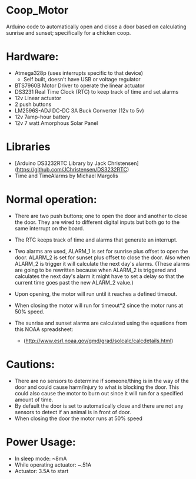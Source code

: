 # Coop_Motor
Arduino code to automatically open and close a door based on calculating sunrise and sunset; specifically for a chicken coop.

# Hardware: 
  * Atmega328p (uses interrupts specific to that device)
      * Self built, doesn't have USB or voltage regulator
  * BTS7960B Motor Driver to operate the linear actuator
  * DS3231 Real Time Clock (RTC) to keep track of time and set alarms
  * 12v Linear actuator
  * 2 push buttons
  * LM2596S-ADJ DC-DC 3A Buck Converter (12v to 5v)
  * 12v 7amp-hour battery
  * 12v 7 watt Amorphous Solar Panel

# Libraries  
  * [Arduino DS3232RTC Library by Jack Christensen] (https://github.com/JChristensen/DS3232RTC)
  * Time and TimeAlarms by Michael Margolis
  
# Normal operation:
  
* There are two push buttons; one to open the door and another to close the door.  They are wired to different digital inputs but both go to the same interrupt on the board.
* The RTC keeps track of time and alarms that generate an interrupt.  
* Two alarms are used, ALARM_1 is set for sunrise plus offset to open the door. ALARM_2 is set for sunset plus offset to close the door.  Also when ALARM_2 is trigger it will calculate the next day's alarms.  (These alarms are going to be rewritten because when ALARM_2 is triggered and calculates the next day's alarm it might have to set a delay so that the current time goes past the new ALARM_2 value.)

* Upon opening, the motor will run until it reaches a defined timeout.  
* When closing the motor will run for timeout*2 since the motor runs at 50% speed.
* The sunrise and sunset alarms are calculated using the equations from this NOAA spreadsheet:
  * (http://www.esrl.noaa.gov/gmd/grad/solcalc/calcdetails.html)

# Cautions:

* There are no sensors to determine if someone/thing is in the way of the door and could cause harm/injury to what is blocking the door.  This could also cause the motor to burn out since it will run for a specified amount of time.
* By default the door is set to automatically close and there are not any sensors to detect if an animal is in front of door.
* When closing the door the motor runs at 50% speed
  
# Power Usage:

* In sleep mode: ~8mA
* While operating actuator: ~.51A
* Actuator: 3.5A to start
